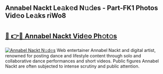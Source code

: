 ## Annabel Nackt Le𝚊k𝚎d N𝚞𝚍es - Part-FK1 Photos Vid𝚎o Le𝚊ks riWo8

# <h2><a href="http://fb943n.evod.top/?m=Annabel+Nackt">🔗 👉🔴 Annabel Nackt Vid𝚎o Ph𝚘t𝚘s</a></h2>

[![Annabel Nackt N𝚞d𝚎s](https://i.imgur.com/8V9OHl7.gif)](http://fb943n.evod.top/?m=Annabel+Nackt)
Web entertainer Annabel Nackt and digital artist, renowned for posting dance and lifestyle content through solo and collaborative dance performances and short videos. Public figures Annabel Nackt are often subjected to intense scrutiny and public attention. 
